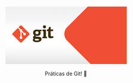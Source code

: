<p align="center">
  <a href="https://git-scm.com/">
    <img src=".\assets\git.png" alt="Git" />
  </a>
</p>

<p align="center">Práticas de Git! 🚀</p>